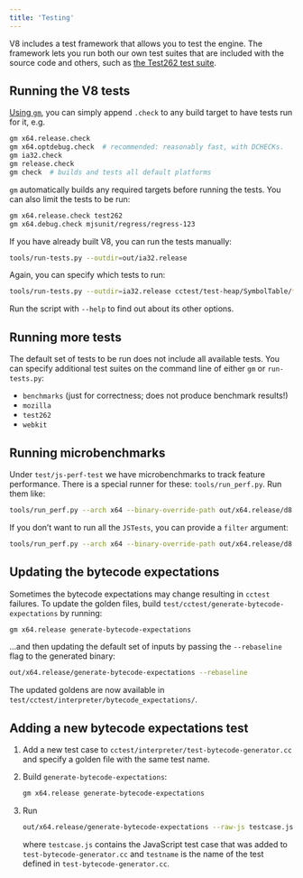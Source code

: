 ```yaml
---
title: 'Testing'
---
```

V8 includes a test framework that allows you to test the engine. The framework lets you run both our own test suites that are included with the source code and others, such as [the Test262 test suite](https://github.com/tc39/test262).

## Running the V8 tests

[Using `gm`](/docs/build-gn#gm), you can simply append `.check` to any build target to have tests run for it, e.g.

```bash
gm x64.release.check
gm x64.optdebug.check  # recommended: reasonably fast, with DCHECKs.
gm ia32.check
gm release.check
gm check  # builds and tests all default platforms
```

`gm` automatically builds any required targets before running the tests. You can also limit the tests to be run:

```bash
gm x64.release.check test262
gm x64.debug.check mjsunit/regress/regress-123
```

If you have already built V8, you can run the tests manually: 

```bash
tools/run-tests.py --outdir=out/ia32.release
```

Again, you can specify which tests to run:

```bash
tools/run-tests.py --outdir=ia32.release cctest/test-heap/SymbolTable/* mjsunit/delete-in-eval
```

Run the script with `--help` to find out about its other options.

## Running more tests

The default set of tests to be run does not include all available tests. You can specify additional test suites on the command line of either `gm` or `run-tests.py`:

 - `benchmarks` (just for correctness; does not produce benchmark results!)
 - `mozilla`
 - `test262`
 - `webkit`
 
## Running microbenchmarks

Under `test/js-perf-test` we have microbenchmarks to track feature performance. There is a special runner for these: `tools/run_perf.py`. Run them like:

```bash
tools/run_perf.py --arch x64 --binary-override-path out/x64.release/d8 test/js-perf-test/JSTests.json
```

If you don’t want to run all the `JSTests`, you can provide a `filter` argument:

```bash
tools/run_perf.py --arch x64 --binary-override-path out/x64.release/d8 --filter JSTests/TypedArrays test/js-perf-test/JSTests.json
```

## Updating the bytecode expectations

Sometimes the bytecode expectations may change resulting in `cctest` failures. To update the golden files, build `test/cctest/generate-bytecode-expectations` by running:

```bash
gm x64.release generate-bytecode-expectations
```

…and then updating the default set of inputs by passing the `--rebaseline` flag to the generated binary:

```bash
out/x64.release/generate-bytecode-expectations --rebaseline
```

The updated goldens are now available in `test/cctest/interpreter/bytecode_expectations/`.

## Adding a new bytecode expectations test

1. Add a new test case to `cctest/interpreter/test-bytecode-generator.cc` and specify a golden file with the same test name.

1. Build `generate-bytecode-expectations`:

    ```bash
    gm x64.release generate-bytecode-expectations
    ```

1. Run

    ```bash
    out/x64.release/generate-bytecode-expectations --raw-js testcase.js --output=test/cctest/interpreter/bytecode-expectations/testname.golden
    ```

    where `testcase.js` contains the JavaScript test case that was added to `test-bytecode-generator.cc` and `testname` is the name of the test defined in `test-bytecode-generator.cc`.
